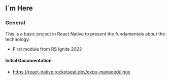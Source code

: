## I´m Here

### General
This is a basic project in React Native to present the fundamentals about the technology.
- First module from RS Ignite 2022

#### Initial Documentation
- https://react-native.rocketseat.dev/expo-managed/linux
